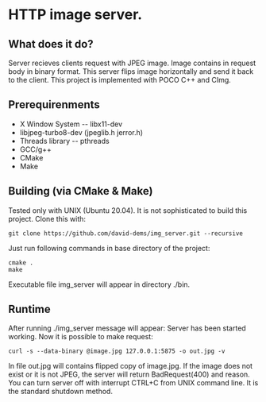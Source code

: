 # HTTP image server.

## What does it do?
Server recieves clients request with JPEG image. Image contains in request body in binary format. This server flips image horizontally and send it back to the client. 
This project is implemented with POCO C++ and CImg.

## Prerequirenments
- X Window System -- libx11-dev
- libjpeg-turbo8-dev (jpeglib.h jerror.h)
- Threads library -- pthreads
- GCC/g++
- CMake
- Make

## Building (via CMake & Make)

Tested only with UNIX (Ubuntu 20.04).
It is not sophisticated to build this project.
Clone this with:
```
git clone https://github.com/david-dems/img_server.git --recursive
```
Just run following commands in base directory of the project:
```
cmake .
make
```
Executable file img_server will appear in directory ./bin.

## Runtime
After running ./img_server message will appear: Server has been started working.
Now it is possible to make request:
```
curl -s --data-binary @image.jpg 127.0.0.1:5875 -o out.jpg -v
```
In file out.jpg will contains flipped copy of image.jpg.
If the image does not exist or it is not JPEG, the server will return BadRequest(400) and reason.
You can turn server off with interrupt CTRL+C from UNIX command line. It is the standard shutdown method.
